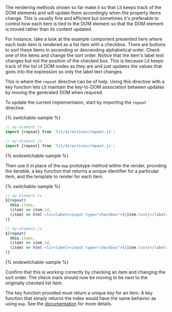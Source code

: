 The rendering methods shown so far make it so that Lit keeps track of the
DOM elements and will update them accordingly when the property items change.
This is usually fine and efficient but sometimes it's preferable to control how
each item is tied to the DOM element so that the DOM element is moved rather
than its content updated.

For instance, take a look at the example component presented here where each
todo item is rendered as a list item with a checkbox. There are buttons to sort
these items in ascending or descending alphabetical order. Check one of the
items and change the sort order. Notice that the item's label text changes but
not the position of the checked box. This is because Lit keeps track of the
list of DOM nodes as they are and just updates the values that goes into the
expression so only the label text changes.

This is where the `repeat` directive can be of help. Using this directive with
a key function lets Lit maintain the key-to-DOM association between updates
by moving the generated DOM when required.

To update the current implementaion, start by importing the `repeat` directive.

{% switchable-sample %}

```ts
// my-element.ts
import {repeat} from 'lit/directives/repeat.js';
```

```js
// my-element.js
import {repeat} from 'lit/directives/repeat.js';
```

{% endswitchable-sample %}

Then use it in place of the `map` prototype method within the render, providing
the iterable, a key function that returns a unique identifier for a particular
item, and the template to render for each item.

{% switchable-sample %}

```ts
// my-element.ts
${repeat(
  this.items,
  (item) => item.id,
  (item) => html`<li><label><input type="checkbox">${item.task}</label></li>`
)}
```

```js
// my-element.js
${repeat(
  this.items,
  (item) => item.id,
  (item) => html`<li><label><input type="checkbox">${item.task}</label></li>`
)}
```

{% endswitchable-sample %}

Confirm that this is working correctly by checking an item and changing the
sort order. The check mark should now be moving to be next to the originally
checked list item.

<aside class="positive">
The key function provided must return a unique key for an item. A key function
that simply returns the index would have the same behavior as using
<code>map</code>. See the <a href="/docs/templates/directives/#repeat">
documentation</a> for more details.
</aside>